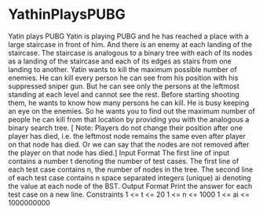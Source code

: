 # YathinPlaysPUBG
Yatin plays PUBG Yatin is playing PUBG and he has reached a place with a large staircase in front of him. And there is an enemy at each landing of the staircase.  The staircase is analogous to a binary tree with each of its nodes as a landing of the staircase and each of its edges as stairs from one landing to another.  Yatin wants to kill the maximum possible number of enemies. He can kill every person he can see from his position with his suppressed sniper gun. But he can see only the persons at the leftmost standing at each level and cannot see the rest.  Before starting shooting them, he wants to know how many persons he can kill. He is busy keeping an eye on the enemies. So he wants you to find out the maximum number of people he can kill from that location by providing you with the analogous a binary search tree.  [ Note: Players do not change their position after one player has died, i.e. the leftmost node remains the same even after player on that node has died. Or we can say that the nodes are not removed after the player on that node has died.]  Input Format The first line of input contains a number t denoting the number of test cases. The first line of each test case contains n, the number of nodes in the tree. The second line of each test case contains n space separated integers (unique) ai denoting the value at each node of the BST.   Output Format Print the answer for each test case on a new line.  Constraints 1 &lt;= t &lt;= 20 1 &lt;= n &lt;= 1000 1 &lt;= ai &lt;= 1000000000 
